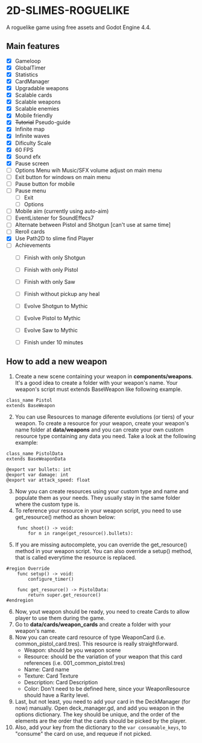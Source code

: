 # 2D-SLIMES-ROGUELIKE

A roguelike game using free assets and Godot Engine 4.4.

## Main features
- [x] Gameloop
- [x] GlobalTimer
- [x] Statistics
- [x] CardManager
- [x] Upgradable weapons
- [x] Scalable cards
- [x] Scalable weapons
- [x] Scalable enemies
- [x] Mobile friendly
- [x] ~~Tutorial~~ Pseudo-guide
- [x] Infinite map
- [x] Infinite waves
- [x] Dificulty Scale
- [x] 60 FPS
- [x] Sound efx
- [x] Pause screen
- [ ] Options Menu wih Music/SFX volume adjust on main menu
- [ ] Exit button for windows on main menu
- [ ] Pause button for mobile
- [ ] Pause menu
    - [ ] Exit
    - [ ] Options
- [ ] Mobile aim (currently using auto-aim)
- [ ] EventListener for SoundEffecs7
- [ ] Alternate between Pistol and Shotgun [can't use at same time]
- [ ] Reroll cards
- [x] Use Path2D to slime find Player 
- [ ] Achievements
    - [ ] Finish with only Shotgun
    - [ ] Finish with only Pistol
    - [ ] Finish with only Saw
    - [ ] Finish without pickup any heal
    - [ ] Evolve Shotgun to Mythic
    - [ ] Evolve Pistol to Mythic
    - [ ] Evolve Saw to Mythic
    - [ ] Finish under 10 minutes


## How to add a new weapon

1. Create a new scene containing your weapon in **components/weapons**. It's a good idea to create a folder with your weapon's name. Your weapon's script must extends BaseWeapon like following example.
````godot
class_name Pistol
extends BaseWeapon
````
2. You can use Resources to manage diferente evolutions (or tiers) of your weapon. To create a resource for your weapon, create your weapon's name folder at **data/weapons** and you can create your own custom
resource type containing any data you need. Take a look at the following example:
````
class_name PistolData
extends BaseWeaponData

@export var bullets: int
@export var damage: int
@export var attack_speed: float
````
3. Now you can create resources using your custom type and name and populate them as your needs. They usually stay in the same folder where the custom type is.
4. To reference your resource in your weapon script, you need to use get_resource() method as shown below:
````
    func shoot() -> void:
        for n in range(get_resource().bullets):
````
5. If you are missing autocomplete, you can override the get_resource() method in your weapon script. You can also override a setup() method, that is called everytime the resource is replaced.
````
#region Override
    func setup() -> void:
        configure_timer()

    func get_resource() -> PistolData:
        return super.get_resource()
#endregion 
````
6. Now, yout weapon should be ready, you need to create Cards to allow player to use them during the game.
7. Go to **data/cards/weapon_cards** and create a folder with your weapon's name.
8. Now you can create card resource of type WeaponCard (i.e. common_pistol_card.tres). This resource is really straightforward.
    - Weapon: should be you weapon scene
    - Resource: should be the variation of your weapon that this card references (i.e. 001_common_pistol.tres)
    - Name: Card name
    - Texture: Card Texture
    - Description: Card Description
    - Color: Don't need to be defined here, since your WeaponResource should have a Rarity level.
9. Last, but not least, you need to add your card in the DeckManager (for now) manually. Open deck_manager.gd, and add you weapon in the options dictionary. The key should be unique, and the order of the elements
are the order that the cards should be picked by the player.
10. Also, add your key from the dictionary to the ``var consumable_keys``, to "consume" the card on use, and requeue if not picked.


